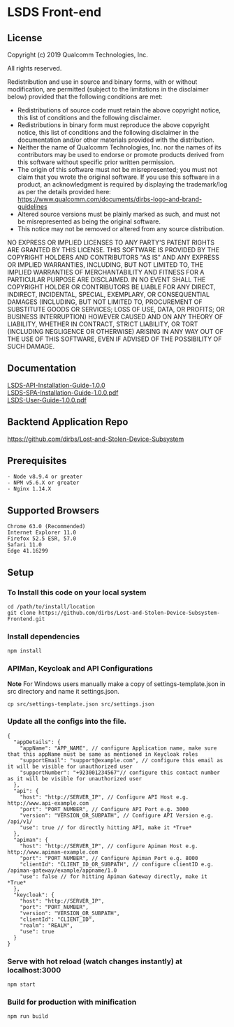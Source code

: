# LSDS Front-end
## License
Copyright (c) 2019 Qualcomm Technologies, Inc.

All rights reserved.

Redistribution and use in source and binary forms, with or without modification, are permitted (subject to the limitations in the disclaimer below) provided that the following conditions are met:

* Redistributions of source code must retain the above copyright notice, this list of conditions and the following disclaimer.
* Redistributions in binary form must reproduce the above copyright notice, this list of conditions and the following disclaimer in the documentation and/or other materials provided with the distribution.
* Neither the name of Qualcomm Technologies, Inc. nor the names of its contributors may be used to endorse or promote products derived from this software without specific prior written permission.
* The origin of this software must not be misrepresented; you must not claim that you wrote the original software. If you use this software in a product, an acknowledgment is required by displaying the trademark/log as per the details provided here: https://www.qualcomm.com/documents/dirbs-logo-and-brand-guidelines
* Altered source versions must be plainly marked as such, and must not be misrepresented as being the original software.
* This notice may not be removed or altered from any source distribution.

NO EXPRESS OR IMPLIED LICENSES TO ANY PARTY'S PATENT RIGHTS ARE GRANTED BY THIS LICENSE. THIS SOFTWARE IS PROVIDED BY THE COPYRIGHT HOLDERS AND CONTRIBUTORS "AS IS" AND ANY EXPRESS OR IMPLIED WARRANTIES, INCLUDING, BUT NOT LIMITED TO, THE IMPLIED WARRANTIES OF MERCHANTABILITY AND FITNESS FOR A PARTICULAR PURPOSE ARE DISCLAIMED. IN NO EVENT SHALL THE COPYRIGHT HOLDER OR CONTRIBUTORS BE LIABLE FOR ANY DIRECT, INDIRECT, INCIDENTAL, SPECIAL, EXEMPLARY, OR CONSEQUENTIAL DAMAGES (INCLUDING, BUT NOT LIMITED TO, PROCUREMENT OF SUBSTITUTE GOODS OR SERVICES; LOSS OF USE, DATA, OR PROFITS; OR BUSINESS INTERRUPTION) HOWEVER CAUSED AND ON ANY THEORY OF LIABILITY, WHETHER IN CONTRACT, STRICT LIABILITY, OR TORT (INCLUDING NEGLIGENCE OR OTHERWISE) ARISING IN ANY WAY OUT OF THE USE OF THIS SOFTWARE, EVEN IF ADVISED OF THE POSSIBILITY OF SUCH DAMAGE.


## Documentation
[LSDS-API-Installation-Guide-1.0.0](https://github.com/dirbs/Documentation/blob/master/Lost-and-Stolen-Device-Subsystem/LSDS-API-Installation-Guide-1.0.0.pdf)<br />
[LSDS-SPA-Installation-Guide-1.0.0.pdf](https://github.com/dirbs/Documentation/blob/master/Lost-and-Stolen-Device-Subsystem/LSDS-SPA-Installation-Guide-1.0.0.pdf) <br />
[LSDS-User-Guide-1.0.0.pdf](https://github.com/dirbs/Documentation/blob/master/Lost-and-Stolen-Device-Subsystem/LSDS-User-Guide-1.0.0.pdf)<br />

## Backtend Application Repo
https://github.com/dirbs/Lost-and-Stolen-Device-Subsystem

## Prerequisites
```
- Node v8.9.4 or greater
- NPM v5.6.X or greater
- Nginx 1.14.X
```

## Supported Browsers
```
Chrome 63.0 (Recommended)
Internet Explorer 11.0
Firefox 52.5 ESR, 57.0
Safari 11.0
Edge 41.16299
```

## Setup

### To Install this code on your local system
```
cd /path/to/install/location
git clone https://github.com/dirbs/Lost-and-Stolen-Device-Subsystem-Frontend.git
```

### Install dependencies
```
npm install
```

### APIMan, Keycloak and API Configurations
**Note** For Windows users manually make a copy of settings-template.json in src directory and name it settings.json.

```
cp src/settings-template.json src/settings.json
```

### Update all the configs into the file.
```
{
  "appDetails": {
    "appName": "APP_NAME", // configure Application name, make sure that this appName must be same as mentioned in Keycloak roles
    "supportEmail": "support@example.com", // configure this email as it will be visible for unauthorized user
    "supportNumber": "+923001234567"// configure this contact number as it will be visible for unauthorized user
  },
  "api": {
    "host": "http://SERVER_IP", // Configure API Host e.g. http://www.api-example.com
    "port": "PORT_NUMBER", // Configure API Port e.g. 3000
    "version": "VERSION_OR_SUBPATH", // Configure API Version e.g. /api/v1/
    "use": true // for directly hitting API, make it *True*
  },
  "apiman": {
    "host": "http://SERVER_IP", // configure Apiman Host e.g. http://www.apiman-example.com
    "port": "PORT_NUMBER", // Configure Apiman Port e.g. 8000
    "clientId": "CLIENT_ID_OR_SUBPATH", // configure clientID e.g. /apiman-gateway/example/appname/1.0
    "use": false // for hitting Apiman Gateway directly, make it *True*
  },
  "keycloak": {
    "host": "http://SERVER_IP",
    "port": "PORT_NUMBER",
    "version": "VERSION_OR_SUBPATH",
    "clientId": "CLIENT_ID",
    "realm": "REALM",
    "use": true
  }
}
```

### Serve with hot reload (watch changes instantly) at localhost:3000
```
npm start
```

### Build for production with minification
```
npm run build
```
